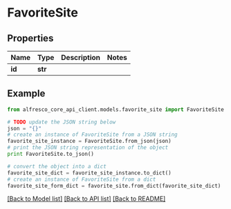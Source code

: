 # FavoriteSite


## Properties
Name | Type | Description | Notes
------------ | ------------- | ------------- | -------------
**id** | **str** |  | 

## Example

```python
from alfresco_core_api_client.models.favorite_site import FavoriteSite

# TODO update the JSON string below
json = "{}"
# create an instance of FavoriteSite from a JSON string
favorite_site_instance = FavoriteSite.from_json(json)
# print the JSON string representation of the object
print FavoriteSite.to_json()

# convert the object into a dict
favorite_site_dict = favorite_site_instance.to_dict()
# create an instance of FavoriteSite from a dict
favorite_site_form_dict = favorite_site.from_dict(favorite_site_dict)
```
[[Back to Model list]](../README.md#documentation-for-models) [[Back to API list]](../README.md#documentation-for-api-endpoints) [[Back to README]](../README.md)


